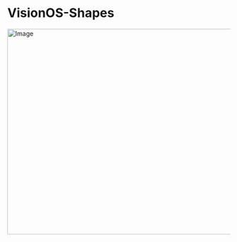 # VisionOS-Shapes
<img width="797" height="465" alt="Image" src="https://github.com/user-attachments/assets/8d1fc879-1c17-4278-8921-2115a379473e" />
